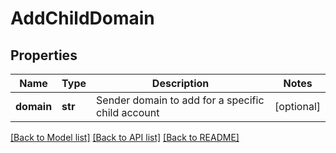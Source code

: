 # AddChildDomain

## Properties
Name | Type | Description | Notes
------------ | ------------- | ------------- | -------------
**domain** | **str** | Sender domain to add for a specific child account | [optional] 

[[Back to Model list]](../README.md#documentation-for-models) [[Back to API list]](../README.md#documentation-for-api-endpoints) [[Back to README]](../README.md)

